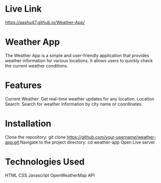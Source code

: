 # Live Link
 https://aashu47.github.io/Weather-App/
 
# Weather App
The Weather App is a simple and user-friendly application that provides weather information for various locations. It allows users to quickly check the current weather conditions.

# Features
Current Weather: Get real-time weather updates for any location.
Location Search: Search for weather information by city name or coordinates.

# Installation
Clone the repository: git clone https://github.com/your-username/weather-app.git
Navigate to the project directory: cd weather-app
Open Live server


# Technologies Used
HTML
CSS
Javascript
OpenWeatherMap API